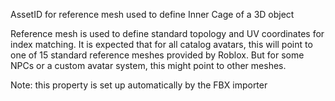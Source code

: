 AssetID for reference mesh used to define Inner Cage of a 3D object

Reference mesh is used to define standard topology and UV coordinates for
index matching. It is expected that for all catalog avatars, this will
point to one of 15 standard reference meshes provided by Roblox. But for
some NPCs or a custom avatar system, this might point to other meshes.

Note: this property is set up automatically by the FBX importer